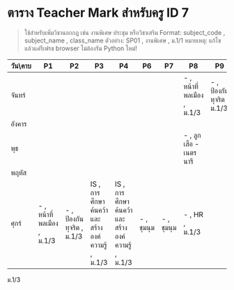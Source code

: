 # ตาราง Teacher Mark สำหรับครู ID 7

> ใช้สำหรับเพิ่มวิชานอกกฎ เช่น งานพิเศษ ประชุม หรือวิชาเสริม
> Format: subject_code , subject_name , class_name
> ตัวอย่าง: SP01 , งานพิเศษ , ม.1/1
> หมายเหตุ: แก้ไขแล้วแค่รีเฟรช browser ไม่ต้องรัน Python ใหม่!

| วัน\คาบ | P1 | P2 | P3 | P4 | P6 | P7 | P8 | P9 |
| --- | --- | --- | --- | --- | --- | --- | --- | --- |
| จันทร์ |  |  |  |  |  |  | - , หน้าที่พลเมือง  , ม.1/3 | - , ป้องกันทุจริต , ม.1/3 |
| อังคาร |  |  |  |  |  |  |  |  |
| พุธ |  |  |  |  |  |  | - , ลูกเสือ - เนตรนารี |  |
| พฤหัส |  |  |  |  |  |  |  |  |
| ศุกร์ | - , หน้าที่พลเมือง  , ม.1/3 | - , ป้องกันทุจริต , ม.1/3  | IS , การศึกษาค้นคว้าและสร้างองค์ความรู้ , ม.1/3 | IS , การศึกษาค้นคว้าและสร้างองค์ความรู้ , ม.1/3| - , ชุมนุม   | - , ชุมนุม   | - , HR , ม.1/3 |  |
ม.1/3
